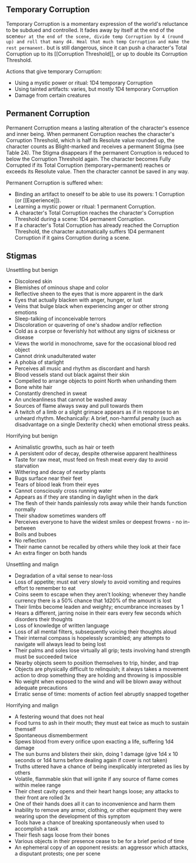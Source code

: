 ## Temporary Corruption
Temporary Corruption is a momentary expression of the world's reluctance to be subdued and controlled. It fades away by itself at the end of the scene`or at the end of the scene, divide temp Corruption by 4 (round up) and roll that many d4. Heal that much temp Corruption and make the rest permanent.` but is still dangerous, since it can push a character's Total Corruption up to its [[Corruption Threshold]], or up to double its Corruption Threshold.

Actions that give temporary Corruption:
* Using a mystic power or ritual: 1D4 temporary Corruption
* Using tainted artifacts: varies, but mostly 1D4 temporary Corruption
* Damage from certain creatures
## Permanent Corruption
Permanent Corruption means a lasting alteration of the character's essence and inner being. When permanent Corruption reaches the character's Corruption Threshold, which is half its Resolute value rounded up, the character counts as Blight-marked and receives a permanent Stigma (see Table 24). The Stigma disappears if the permanent Corruption is reduced to below the Corruption Threshold again. The character becomes Fully Corrupted if its Total Corruption (temporary+permanent) reaches or exceeds its Resolute value. Then the character cannot be saved in any way.

Permanent Corruption is suffered when:
* Binding an artifact to oneself to be able to use its powers: 1 Corruption (or [[Experience]]).
* Learning a mystic power or ritual: 1 permanent Corruption.
* A character's Total Corruption reaches the character's Corruption Threshold during a scene: 1D4 permanent Corruption.
* If a character's Total Corruption has already reached the Corruption Threshold, the character automatically suffers 1D4 permanent Corruption if it gains Corruption during a scene.
## Stigmas
Unsettling but benign
* Discolored skin
* Blemishes of ominous shape and color
* Reflective sheen to the eyes that is more apparent in the dark
* Eyes that actually blacken with anger, hunger, or lust
* Veins that bulge black when experiencing anger or other strong emotions
* Sleep-talking of inconceivable terrors
* Discoloration or quavering of one's shadow and/or reflection
* Cold as a corpse or feverishly hot without any signs of sickness or disease
* Views the world in monochrome, save for the occasional blood red object
* Cannot drink unadulterated water
* A phobia of starlight
* Perceives all music and rhythm as discordant and harsh
* Blood vessels stand out black against their skin
* Compelled to arrange objects to point North when unhanding them
* Bone white hair
* Constantly drenched in sweat
* An uncleanliness that cannot be washed away
* Sources of flame always sway and pull towards them
* A twitch of a limb or a slight grimace appears as if in response to an unheard rhythm. Mechanically: A brief, non-harmful penalty (such as disadvantage on a single Dexterity check) when emotional stress peaks.

Horrifying but benign
* Animalistic growths, such as hair or teeth
* A persistent odor of decay, despite otherwise apparent healthiness
* Taste for raw meat, must feed on fresh meat every day to avoid starvation
* Withering and decay of nearby plants
* Bugs surface near their feet
* Tears of blood leak from their eyes
* Cannot consciously cross running water
* Appears as if they are standing in daylight when in the dark
* The flesh of their hands painlessly rots away while their hands function normally
* Their shadow sometimes wanders off
* Perceives everyone to have the widest smiles or deepest frowns - no in-between
* Boils and buboes
* No reflection
* Their name cannot be recalled by others while they look at their face
* An extra finger on both hands

Unsettling and malign
* Degradation of a vital sense to near-loss
* Loss of appetite; must eat very slowly to avoid vomiting and requires effort to remember to eat
* Coins seem to escape when they aren't looking; whenever they handle currency there is a 50% chance that 1d20% of the amount is lost
* Their limbs become leaden and weighty; encumbrance increases by 1
* Hears a different, jarring noise in their ears every few seconds which disorders their thoughts
* Loss of knowledge of written language
* Loss of all mental filters, subsequently voicing their thoughts aloud
* Their internal compass is hopelessly scrambled; any attempts to navigate will always lead to being lost
* Their palms and soles lose virtually all grip; tests involving hand strength must be succeeded twice
* Nearby objects seem to position themselves to trip, hinder, and trap
* Objects are physically difficult to relinquish; it always takes a movement action to drop something they are holding and throwing is impossible
* No weight when exposed to the wind and will be blown away without adequate precautions
* Erratic sense of time: moments of action feel abruptly snapped together

Horrifying and malign
* A festering wound that does not heal
* Food turns to ash in their mouth; they must eat twice as much to sustain themself
* Spontaneous dismemberment
* Spews blood from every orifice upon exacting a life, suffering 1d4 damage
* The sun burns and blisters their skin, doing 1 damage (give 1d4 x 10 seconds or 1d4 turns before dealing again if cover is not taken)
* Truths uttered have a chance of being inexplicably interpreted as lies by others
* Volatile, flammable skin that will ignite if any source of flame comes within melee range
* Their chest cavity opens and their heart hangs loose; any attacks to their front are rolled 3x
* One of their hands does all it can to inconvenience and harm them
* Inability to remove any armor, clothing, or other equipment they were wearing upon the development of this symptom
* Tools have a chance of breaking spontaneously when used to accomplish a task
* Their flesh sags loose from their bones
* Various objects in their presence cease to be for a brief period of time
* An ephemeral copy of an opponent resists: an aggressor which attacks, a disputant protests; one per scene